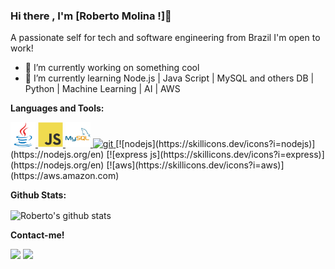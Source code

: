 ### Hi there , I'm [Roberto Molina !]👋

A passionate self for tech and software engineering from Brazil
I'm open to work!

- 🔭 I’m currently working on something cool
- 🌱 I’m currently learning Node.js | Java Script | MySQL and others DB | Python | Machine Learning | AI | AWS

<!--
- 👯 I’m looking to collaborate on ...
- 🤔 I’m looking for help with ...
- 😄 Pronouns:
- ⚡ Fun fact: ...
-->

**Languages and Tools:**

<p align="left">
  <a href="https://www.java.com" target="_blank"> <img src="https://raw.githubusercontent.com/devicons/devicon/master/icons/java/java-original.svg" alt="java" width="40" height="40"/> </a> <a href="https://developer.mozilla.org/en-US/docs/Web/JavaScript" target="_blank"> <img src="https://raw.githubusercontent.com/devicons/devicon/master/icons/javascript/javascript-original.svg" alt="javascript" width="40" height="40"/> </a> <a href="https://www.mysql.com/" target="_blank"> <img src="https://raw.githubusercontent.com/devicons/devicon/master/icons/mysql/mysql-original-wordmark.svg" alt="mysql" width="40" height="40"/> </a><a href="https://git-scm.com/" target="_blank"> <img src="https://www.vectorlogo.zone/logos/git-scm/git-scm-icon.svg" alt="git" width="40" height="40"/> </a> 
  [![nodejs](https://skillicons.dev/icons?i=nodejs)](https://nodejs.org/en)
[![express js](https://skillicons.dev/icons?i=express)](https://nodejs.org/en)
[![aws](https://skillicons.dev/icons?i=aws)](https://aws.amazon.com)
</p>

**Github Stats:**

  <img align="center" src="https://github-readme-stats.vercel.app/api?username=rasmolina&show_icons=true&include_all_commits=true&theme=dark" alt="Roberto's github stats" />

**Contact-me!**

  <a href = "mailto:roberto.molinadev@gmail.com"><img src="https://img.shields.io/badge/-Gmail-%23333?style=for-the-badge&logo=gmail&logoColor=white" target="_blank"></a>
  <a href="https://www.linkedin.com/in/roberto-molina-4b825728a" target="_blank"><img src="https://img.shields.io/badge/-LinkedIn-%230077B5?style=for-the-badge&logo=linkedin&logoColor=white" target="_blank"></a> 
  
